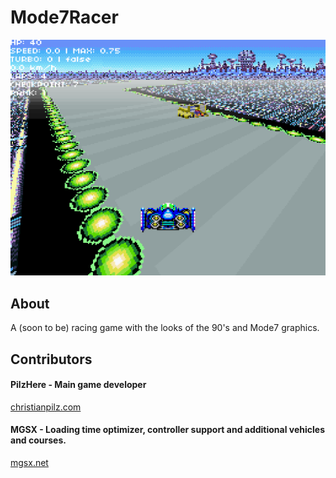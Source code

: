 # Mode7Racer
![alt text](https://github.com/PilzHere/Mode7Racer/blob/master/readmeScreenshot.png)

## About
A (soon to be) racing game with the looks of the 90's and Mode7 graphics.

## Contributors
#### PilzHere - Main game developer
[christianpilz.com](https://www.christianpilz.com)

#### MGSX - Loading time optimizer, controller support and additional vehicles and courses.
[mgsx.net](https://www.mgsx.net)

